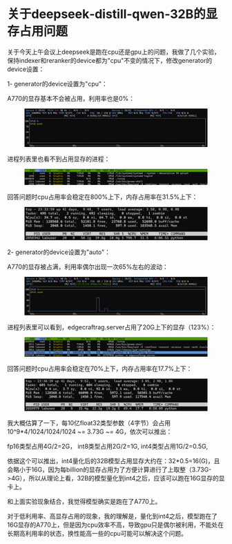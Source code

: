 # 关于deepseek‐distill‐qwen‐32B的显存占用问题

关于今天上午会议上deepseek是跑在cpu还是gpu上的问题，我做了几个实验，保持indexer和reranker的device都为"cpu"不变的情况下，修改generator的device设置：

1- generator的device设置为"cpu"：

A770的显存基本不会被占用，利用率也是0%：&#x20;

<figure><img src="../.gitbook/assets/image (7).png" alt=""><figcaption></figcaption></figure>

进程列表里也看不到占用显存的进程：&#x20;

<figure><img src="../.gitbook/assets/image (1) (1).png" alt=""><figcaption></figcaption></figure>

回答问题时cpu占用率会稳定在800%上下，内存占用率在31.5%上下：&#x20;

<figure><img src="../.gitbook/assets/image (3) (1).png" alt=""><figcaption></figcaption></figure>

2- generator的device设置为"auto"：

A770的显存被占满，利用率偶尔出现一次65%左右的波动：&#x20;

<figure><img src="../.gitbook/assets/image (4) (1).png" alt=""><figcaption></figcaption></figure>

进程列表里可以看到，edgecraftrag.server占用了20G上下的显存（123%）：&#x20;

<figure><img src="../.gitbook/assets/image (5) (1).png" alt=""><figcaption></figcaption></figure>

回答问题时cpu占用率会稳定在70%上下，内存占用率在17.7%上下：&#x20;

<figure><img src="../.gitbook/assets/image (6) (1).png" alt=""><figcaption></figcaption></figure>

我大概估算了一下，每10亿float32类型参数（4字节）会占用10^9\*4/1024/1024/1024 \~= 3.73G \~= 4G，依次可以推出：

fp16类型占用4G/2=2G， int8类型占用2G/2=1G, int4类型占用1G/2=0.5G,

依据这个可以推出，int4量化后的32B模型占用显存大约在：32\*0.5=16(G)，且会略小于16G，因为每billion的显存占用为了方便计算进行了上取整（3.73G->4G），所以从理论上看，32B的模型量化到int4之后，应该可以跑在16G显存的显卡上。

和上面实验现象结合，我觉得模型确实是跑在了A770上。

对于低利用率、高显存占用的现象，我的理解是，量化到int4之后，模型跑在了16G显存的A770上，但是因为cpu效率不高，导致gpu只是偶尔被利用，不能处在长期高利用率的状态，换性能高一些的cpu可能可以解决这个问题。
